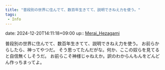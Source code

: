 ```yaml
---
title: "普段別の世界に住んでて、数百年生きてて、説明できねえ力を使う。"
tags:
 - Info
---
```


date: 2024-12-20T14:11:18+09:00
up:: [Merai_Hezagami](Bar/Novel/Nacaria/Merai_Hezagami.md)

普段別の世界に住んでて、数百年生きてて、説明できねえ力を使う。
お前らからしたら、神ってやつだ。
そう思ってたんだがな。何か、ここの奴らを見てると自信無くしそうだ。
お前らこそ神様じゃねえか。訳のわからんもんをどんどん作っちまってよ。